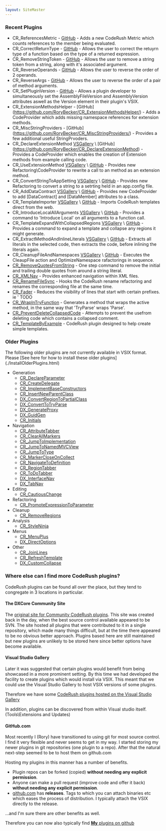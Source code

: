 ```yaml
---
layout: SiteMaster
---
```

### Recent Plugins
 * CR_ReferencesMetric - [GitHub](https://github.com/RoryBecker/CR_ReferencesMetric) - Adds a new CodeRush Metric which counts references to the member being evaluated.
 * CR_CorrectReturnType - [GitHub](https://github.com/RoryBecker/CR_CorrectReturnType) - Allows the user to correct the retuyrn type of a function based on the type of a returned expression.
 * CR_RemoveStringToken - [GitHub](https://github.com/RoryBecker/CR_RemoveStringToken) - Allows the user to remove a string token from a string, along with it's associated argument.
 * CR_ReverseOperands - [GitHub](https://github.com/RoryBecker/CR_ReverseOperands/) - Allows the user to reverse the order of 2 operands.
 * CR_ReverseArgs - [GitHub](https://github.com/RoryBecker/CR_ReverseArgs/) - Allows the user to reverse the order of a pair of method arguments.
 * CR_SetPluginVersion - [GitHub](https://github.com/RoryBecker/CR_SetPluginVersion) - Allows a plugin developer to simultaneously set the AssemblyFileVersion and AssemblyVersion attributes aswell as the Version element in their plugin's VSIX.
 * CR_ExtensionMethodsHelper - [GitHub] (https://github.com/RoryBecker/CR_ExtensionMethodsHelper/) - Adds a CodeProvider which adds missing namespace references for extension methods.
 * CR_MiscStringProviders - [GitHub] (https://github.com/RoryBecker/CR_MiscStringProviders/) - Provides a few additional useful StringPrvoders.
 * CR_DeclareExtensionMethod [VSGallery](http://visualstudiogallery.msdn.microsoft.com/103cc242-0d3e-4af5-af69-aa8efca2f12a) \ [GitHub] (https://github.com/RoryBecker/CR_DeclareExtensionMethod) - Provides a CodeProvider which enables the creation of Extension methods from example calling code.
 * CR_UseExtensionMethod [VSGallery](http://visualstudiogallery.msdn.microsoft.com/c87f600e-f6af-4a13-9eac-71f5082a2355?SRC=Home) \ [GitHub](https://github.com/RoryBecker/CR_UseExtensionMethod) - Provides new Refactoring\CodeProvider to rewrite a call to an method as an extension method.
 * CR_ConvertStringToAppSetting [VSGallery](http://visualstudiogallery.msdn.microsoft.com/b897d8f8-8feb-4e15-8e8c-00c02c77478b?SRC=Home) \ [GitHub](https://github.com/RoryBecker/CR_ConvertStringToAppSetting) - Provides new Refactoring to convert a string to a setrting held in an app.config file.
 * CR_AddDataContract [VSGallery](http://visualstudiogallery.msdn.microsoft.com/304e19c9-a127-4f9f-9369-5956b04a4a23) \ [GitHub](https://github.com/RoryBecker/CR_AddDataContract) - Provides new CodeProvider to add [DataContract] and [DataMember] attributes to a class.
 * CR_TemplateImporter [VSGallery](http://visualstudiogallery.msdn.microsoft.com/8dc9c6ea-3b53-42f9-99d0-6a04fe232724) \ [GitHub](https://github.com/RoryBecker/CR_TemplateImporter) - Imports CodeRush templates direct from the web.
 * CR_IntroduceLocalAllArguments [VSGallery](http://visualstudiogallery.msdn.microsoft.com/6da6ca4b-6c69-46ae-a1f2-8c360108c932) \ [GitHub](https://github.com/RoryBecker/CR_IntroduceLocalAllArguments) - Provides a command to 'Introduce Local' on all arguments to a function call.
 * CR_TemplateExpandWithCollapsedRegions [VSGallery](http://visualstudiogallery.msdn.microsoft.com/b96724fb-2b81-4401-bcf0-287f9635f075) \ [GitHub](https://github.com/RoryBecker/CR_TemplateExpandWithCollapsedRegions) - Provides a command to expand a template and collapse any regions it might generate.
 * CR_ExtractMethodAndInlineLiterals [VSGallery](http://visualstudiogallery.msdn.microsoft.com/9c248310-e66f-4d57-9088-56a737ee80e0) \ [GitHub](https://github.com/RoryBecker/CR_ExtractMethodAndInlineLiterals) - Extracts all literals in the selected code, then extracts the code, before inlining the literals again.
 * CR_CleanupFileAndNamespaces [VSGallery](http://visualstudiogallery.msdn.microsoft.com/749362d8-cd75-4973-b1d9-4b7916b6e3ec) \ [GitHub](https://github.com/RoryBecker/CR_CleanupFileAndNamespaces) - Executes the CleaupFile action and OptimizeNamespace rafactorings in sequence.
 * [CR_RemoveQuotesFromString](https://github.com/RoryBecker/CR_RemoveQuotesFromString) - One step command to remove the initial and trailing double quotes from around a string literal.
 * [CR_XMLNav](https://github.com/RoryBecker/CR_XMLNav) - Provides enhanced navigation within XML files.
 * [CR_RenameFileSync](https://github.com/RoryBecker/CR_RenameFileSync) - Hooks the CodeRush rename refactoring and renames the corresponding file at the same time.
 * [CR_Fader](https://github.com/RoryBecker/CR_Fader) - Reduces the visibility of lines that start with certain prefixes. ie ' TODO
 * [CR_WrapInTryFunction](https://github.com/RoryBecker/CR_WrapInTryFunction) - Generates a method that wraps the active method, in the same way that 'TryParse' wraps 'Parse'.
 * [CR_PreventDeleteCollapsedCode](https://github.com/RoryBecker/CR_PreventDeleteCollapsedCode) - Attempts to prevent the usefrom deleting code which contains a collapsed comment.
 * [CR_TemplateByExample](https://github.com/RoryBecker/CR_TemplateByExample) - CodeRush plugin designed to help create simple templates.

### Older Plugins 
The following older plugins are not currently available in VSIX format. 
Please [See here for how to install these older plugins] (./InstallOlderPlugins.html)
 
 * Generation
	* [CR_DeclareParameter](https://code.google.com/p/dxcorecommunityplugins/wiki/CR_DeclareParameter)
	* [CR_CreateDelegate](https://code.google.com/p/dxcorecommunityplugins/wiki/CR_CreateDelegate)
 	* [CR_ImplementBaseConstructors](https://code.google.com/p/dxcorecommunityplugins/wiki/CR_ImplementBaseConstructors)
 	* [CR_InsertNewParentClass](https://code.google.com/p/dxcorecommunityplugins/wiki/CR_InsertNewParentClass)
 	* [DX_ConvertRegionToPartialClass](https://code.google.com/p/dxcorecommunityplugins/wiki/DX_ConvertRegionToPartialClass)
 	* [DX_ConvertToTryParse](https://code.google.com/p/dxcorecommunityplugins/wiki/DX_ConvertToTryParse)
	* [DX_GenerateProxy](https://code.google.com/p/dxcorecommunityplugins/wiki/DX_GenerateProxy)
 	* [DX_GuidGen](https://code.google.com/p/dxcorecommunityplugins/wiki/DX_GuidGen)
 	* [CR_Initials](https://code.google.com/p/dxcorecommunityplugins/wiki/CR_Initials)
 * Navigation
 	* [CR_AttributeTabber](https://code.google.com/p/dxcorecommunityplugins/wiki/CR_AttributeTabber)
 	* [CR_ClearAllMarkers](https://code.google.com/p/dxcorecommunityplugins/wiki/CR_ClearAllMarkers)
	* [CR_JumpToImplementation](https://code.google.com/p/dxcorecommunityplugins/wiki/CR_JumpToImplementation)
 	* [CR_JumpToNamedMVCView](https://code.google.com/p/dxcorecommunityplugins/wiki/CR_JumpToNamedMVCView)
 	* [CR_JumpToType](https://code.google.com/p/dxcorecommunityplugins/wiki/CR_JumpToType)
 	* [CR_MarkerCloseOnCollect](https://code.google.com/p/dxcorecommunityplugins/wiki/CR_MarkerCloseOnCollect)
 	* [CR_NavigateToDefinition](https://code.google.com/p/dxcorecommunityplugins/wiki/CR_NavigateToDefinition)
 	* [CR_RegionTabber](https://code.google.com/p/dxcorecommunityplugins/wiki/CR_RegionTabber)
 	* [CR_ToDoTabber](https://code.google.com/p/dxcorecommunityplugins/wiki/CR_ToDoTabber)
 	* [DX_InterfaceNav](https://code.google.com/p/dxcorecommunityplugins/wiki/DX_InterfaceNav)
 	* [DX_TabNav](https://code.google.com/p/dxcorecommunityplugins/wiki/DX_TabNav)
 * Editing
 	* [CR_CautiousChange](https://code.google.com/p/dxcorecommunityplugins/wiki/CR_CautiousChange)
 * Refactoring
 	* [CR_PromoteExpressionToParameter](https://code.google.com/p/dxcorecommunityplugins/wiki/CR_PromoteExpressionToParameter)
 * Cleanup
 	* [CR_RemoveRegions](https://code.google.com/p/dxcorecommunityplugins/wiki/CR_RemoveRegions)
 * Analysis
 	* [CR_StyleNinja](https://code.google.com/p/dxcorecommunityplugins/wiki/CR_StyleNinja)
 * Menus
   	* [CR_MenuPlus](https://code.google.com/p/dxcorecommunityplugins/wiki/CR_MenuPlus)
 	* [DX_DirectOptions](https://code.google.com/p/dxcorecommunityplugins/wiki/DX_DirectOptions)
 * Other
 	* [CR_JoinLines](https://code.google.com/p/dxcorecommunityplugins/wiki/CR_JoinLines)
 	* [CR_RefreshTemplate](https://code.google.com/p/dxcorecommunityplugins/wiki/CR_RefreshTemplate)
 	* [DX_CustomCollapse](https://code.google.com/p/dxcorecommunityplugins/wiki/DX_CustomCollapse)
 
### Where else can I find more CodeRush plugins?
CodeRush plugins can be found all over the place, but they tend to congregate in 3 locations in particular.

#### The DXCore Community Site
The [original site for Community CodeRush plugins](http://code.google.com/p/dxcorecommunityplugins/). This site was created back in the day, when the best source control available appeared to be SVN. 
The site hosted all plugins that were contributed to it in a single repository, which made many things difficult, but at the time there appeared to be no obvious better approach.
Plugins based here are still maintained but new plugins are unlikely to be stored here since better options have become available.

#### Visual Studio Gallery
Later it was suggested that certain plugins would benefit from being showcased in a more prominent setting. By this time we had developed the facility to create plugins which would install via VSIX. This meant that we could use the Visual Studio Gallery to host VSIX versions of some plugins.

Therefore we have some [CodeRush plugins hosted on the Visual Studio Gallery](http://visualstudiogallery.msdn.microsoft.com/site/search?query=CodeRush%20Plugin&f[0].Value=CodeRush%20Plugin&f[0].Type=SearchText&ac=4)

In addition, plugins can be discovered from within Visual studio itself. (Tools\Extensions and Updates)

#### GitHub.com
Most recently I (Rory) have transitioned to using git for most source control. I find it very flexible and never seems to get in my way. 
I started storing my newer plugins in git repositories (one plugin to a repo). After that the natural next-step seemed to be to host them on github.com

Hosting my plugins in this manner has a number of benefits. 
 
 * Plugin repos can be forked (copied) __without needing any explicit permission__.
 * Anyone can make a pull request (improve code and offer it back) __without needing any explicit permission__.
 * [github.com](http://github.com) has __releases__. Tags to which you can attach binaries etc which eases the process of distribution. I typically attach the VSIX directly to the release.
 
...and I'm sure there are other benefits as well.

Therefore you can now also typically find [__My__ plugins on github](https://github.com/search?q=CodeRush++user%3ARoryBecker&type=Repositories&ref=advsearch&l=)
